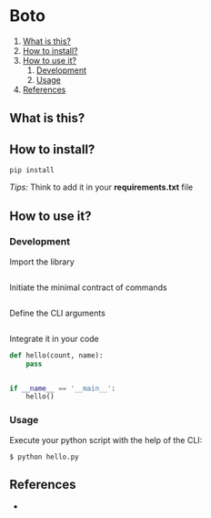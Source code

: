 # Boto

1. [What is this?](#What-is-this?)
2. [How to install?](#How-to-install?)
3. [How to use it?](#How-to-use-it?)
    1. [Development](#Development)
    2. [Usage](#Usage)
4. [References](#References)

## What is this?

## How to install?

````shell
pip install 
````

_Tips:_ Think to add it in your **requirements.txt** file

## How to use it?

### Development

Import the library

````python 
````

Initiate the minimal contract of commands

````python 
````

Define the CLI arguments

````python
````

Integrate it in your code

````python
def hello(count, name):
    pass


if __name__ == '__main__':
    hello()
````

### Usage

Execute your python script with the help of the CLI:

````shell
$ python hello.py
````

## References

- 